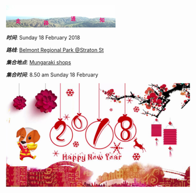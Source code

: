 ![skyline](_images/skyline2.png)

***时间***: Sunday 18 February 2018

***路线***: [Belmont Regional Park @Straton St](http://tracks.org.nz/track/show/152)

***集合地点***: [Mungaraki shops](https://www.google.co.nz/maps/place/Maungaraki+Shops/@-41.2089113,174.8758241,15z/data=!4m12!1m6!3m5!1s0x6d38aba017bf1a3d:0x3359162d4214b6f5!2sMaungaraki+Shops!8m2!3d-41.208533!4d174.8783857!3m4!1s0x6d38aba017bf1a3d:0x3359162d4214b6f5!8m2!3d-41.208533!4d174.8783857)

***集合时间***: 8.50 am Sunday 18 February


![happynewyear2018a](_images/happynewyear2018a.jpg)
